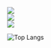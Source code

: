 <div><img src="https://img.shields.io/badge/CSharp-239120?style=flat-square&logo=CSharp&logoColor=white"/></div>
<div><img src="https://img.shields.io/badge/Unity-239120?style=flat-square&logo=Unity&logoColor=black"/></div>
<div><img src="https://img.shields.io/badge/.NET-239120?style=flat-square&logo=.NET&logoColor=black"/></div>

![Top Langs](https://github-readme-stats.vercel.app/api/top-langs/?username=Milkis2022&layout=compact&theme=tokyonight)

